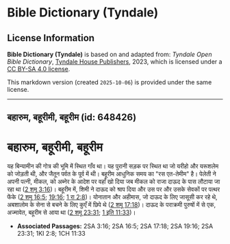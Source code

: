 # Bible Dictionary (Tyndale)

## License Information

**Bible Dictionary (Tyndale)** is based on and adapted from: _Tyndale Open Bible Dictionary_, [Tyndale House Publishers](https://tyndaleopenresources.com/), 2023, which is licensed under a [CC BY-SA 4.0 license](https://creativecommons.org/licenses/by-sa/4.0/legalcode.en).

This markdown version (created `2025-10-06`) is provided under the same license.



--------------------------------

## बहारुम, बहूरीमी, बहूरीम (id: 648426)

बहारुम, बहूरीमी, बहूरीम
=======================

यह बिन्यामीन की गोत्र की भूमि में स्थित गाँव था। यह पुरानी सड़क पर स्थित था जो यरीहो और यरूशलेम को जोड़ती थी, और जैतून पर्वत के पूर्व में थी। बहूरीम आधुनिक समय का "रस एत\-तेमीम" है। पेलेती ने अपनी पत्नी, मीकल, को अब्नेर के आदेश पर वहाँ खो दिया जब मीकल को राजा दाऊद के पास लौटाया जा रहा था ([2 शमू 3:16](https://ref.ly/2Sam3:16))। बहूरीम में, शिमी ने दाऊद को श्राप दिया और उस पर और उसके सेवकों पर पत्थर फेंके ([2 शमू 16:5](https://ref.ly/2Sam16:5); [19:16](https://ref.ly/2Sam19:16); [1 रा 2:8](https://ref.ly/1Kgs2:8))। योनातान और अहीमास, जो दाऊद के लिए जासूसी कर रहे थे, अबशालोम के सेना से बचने के लिए कुएँ में छिपे थे ([2 शमू 17:18](https://ref.ly/2Sam17:18))। दाऊद के पराक्रमी पुरुषों में से एक, अज्मावेत, बहूरीम से आया था ([2 शमू 23:31](https://ref.ly/2Sam23:31); [1 इति 11:33](https://ref.ly/1Chr11:33))।

* **Associated Passages:** 2SA 3:16; 2SA 16:5; 2SA 17:18; 2SA 19:16; 2SA 23:31; 1KI 2:8; 1CH 11:33

